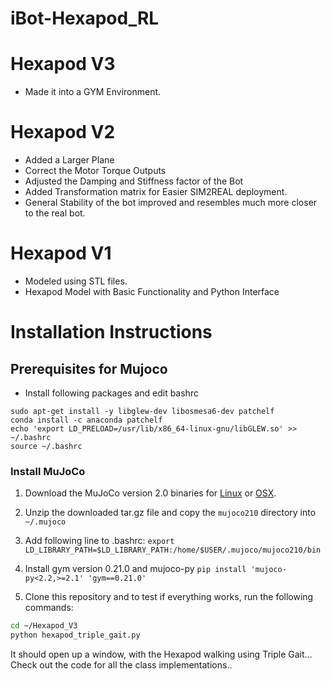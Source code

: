# iBot-Hexapod_RL

# Hexapod V3

- Made it into a GYM Environment.

# Hexapod V2

- Added a Larger Plane
- Correct the Motor Torque Outputs
- Adjusted the Damping and Stiffness factor of the Bot
- Added Transformation matrix for Easier SIM2REAL deployment.
- General Stability of the bot improved and resembles much more closer to the real bot.

# Hexapod V1

- Modeled using STL files.
- Hexapod Model with Basic Functionality and Python Interface

# Installation Instructions

## Prerequisites for Mujoco

- Install following packages and edit bashrc

```
sudo apt-get install -y libglew-dev libosmesa6-dev patchelf
conda install -c anaconda patchelf
echo 'export LD_PRELOAD=/usr/lib/x86_64-linux-gnu/libGLEW.so' >> ~/.bashrc
source ~/.bashrc
```

### Install MuJoCo

1. Download the MuJoCo version 2.0 binaries for
   [Linux](https://mujoco.org/download/mujoco210-linux-x86_64.tar.gz) or
   [OSX](https://mujoco.org/download/mujoco210-macos-x86_64.tar.gz).
2. Unzip the downloaded tar.gz file and copy the `mujoco210` directory into `~/.mujoco`

3. Add following line to .bashrc:
   `export LD_LIBRARY_PATH=$LD_LIBRARY_PATH:/home/$USER/.mujoco/mujoco210/bin`

4. Install gym version 0.21.0 and mujoco-py `pip install 'mujoco-py<2.2,>=2.1' 'gym==0.21.0'`

5. Clone this repository and to test if everything works, run the following commands:

```bash
cd ~/Hexapod_V3
python hexapod_triple_gait.py
```

It should open up a window, with the Hexapod walking using Triple Gait... Check out the code for all the class implementations..
